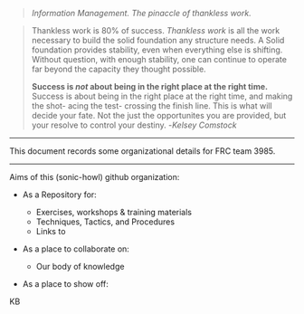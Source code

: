 > *Information Management. The pinaccle of thankless work.* 

> Thankless work is 80% of success. *Thankless work* is all the work necessary to build the solid foundation any structure needs.
> A Solid foundation provides stability, even when everything else is shifting. Without question, with enough stability, one can
> continue to operate far beyond the capacity they thought possible.  
>  
>   **Success is *not* about being in the right place at the right time.**
>Success is about being in the right place at the right time, and making the shot- acing the test- crossing the finish line.
>This is what will decide your fate. Not the just the opportunites you are provided, but your resolve to control your destiny.
> -_Kelsey Comstock_

---


This document records some organizational details for FRC team 3985.

---

Aims of this (sonic-howl) github organization:
  - As a Repository for:
    - Exercises, workshops & training materials
    - Techniques, Tactics, and Procedures
    - Links to 
    
  - As a place to collaborate on:
    - Our body of knowledge
    
  - As a place to show off:


KB

